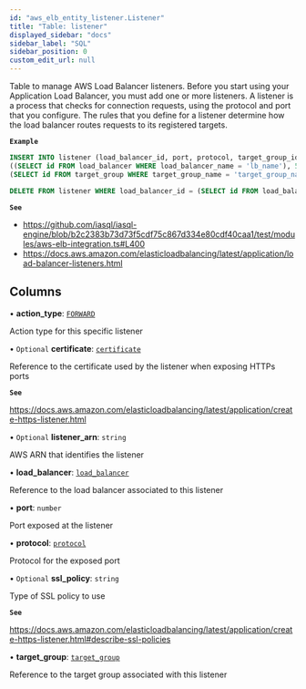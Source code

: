 ```yaml
---
id: "aws_elb_entity_listener.Listener"
title: "Table: listener"
displayed_sidebar: "docs"
sidebar_label: "SQL"
sidebar_position: 0
custom_edit_url: null
---
```


Table to manage AWS Load Balancer listeners. Before you start using your Application Load Balancer, you must add one or more listeners.
A listener is a process that checks for connection requests, using the protocol and port that you configure.
The rules that you define for a listener determine how the load balancer routes requests to its registered targets.

**`Example`**

```sql TheButton[Manage an Load Balancer listener]="Manage a Load Balancer listener"
INSERT INTO listener (load_balancer_id, port, protocol, target_group_id) VALUES
((SELECT id FROM load_balancer WHERE load_balancer_name = 'lb_name'), 5678, 'tcp',
(SELECT id FROM target_group WHERE target_group_name = 'target_group_name'));

DELETE FROM listener WHERE load_balancer_id = (SELECT id FROM load_balancer WHERE load_balancer_name = 'lb_name');
```

**`See`**

 - https://github.com/iasql/iasql-engine/blob/b2c2383b73d73f5cdf75c867d334e80cdf40caa1/test/modules/aws-elb-integration.ts#L400
 - https://docs.aws.amazon.com/elasticloadbalancing/latest/application/load-balancer-listeners.html

## Columns

• **action\_type**: [`FORWARD`](../enums/aws_elb_entity_listener.ActionTypeEnum.md#forward)

Action type for this specific listener

• `Optional` **certificate**: [`certificate`](aws_acm_entity_certificate.Certificate.md)

Reference to the certificate used by the listener when exposing HTTPs ports

**`See`**

https://docs.aws.amazon.com/elasticloadbalancing/latest/application/create-https-listener.html

• `Optional` **listener\_arn**: `string`

AWS ARN that identifies the listener

• **load\_balancer**: [`load_balancer`](aws_elb_entity_load_balancer.LoadBalancer.md)

Reference to the load balancer associated to this listener

• **port**: `number`

Port exposed at the listener

• **protocol**: [`protocol`](../enums/aws_elb_entity_target_group.ProtocolEnum.md)

Protocol for the exposed port

• `Optional` **ssl\_policy**: `string`

Type of SSL policy to use

**`See`**

https://docs.aws.amazon.com/elasticloadbalancing/latest/application/create-https-listener.html#describe-ssl-policies

• **target\_group**: [`target_group`](aws_elb_entity_target_group.TargetGroup.md)

Reference to the target group associated with this listener
